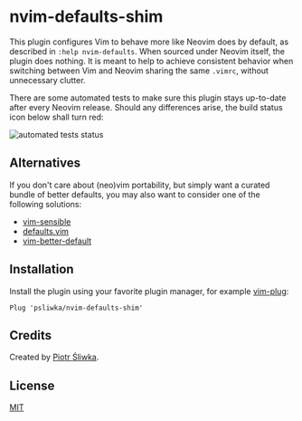 nvim-defaults-shim
==================

This plugin configures Vim to behave more like Neovim does by default, as
described in `:help nvim-defaults`. When sourced under Neovim itself, the
plugin does nothing. It is meant to help to achieve consistent behavior when
switching between Vim and Neovim sharing the same `.vimrc`, without unnecessary
clutter.

There are some automated tests to make sure this plugin stays up-to-date after
every Neovim release. Should any differences arise, the build status icon below
shall turn red:

![automated tests status]

Alternatives
------------

If you don't care about (neo)vim portability, but simply want a curated bundle
of better defaults, you may also want to consider one of the following
solutions:

* [vim-sensible]
* [defaults.vim]
* [vim-better-default]

Installation
------------

Install the plugin using your favorite plugin manager, for example [vim-plug]:
```
Plug 'psliwka/nvim-defaults-shim'
```

Credits
-------

Created by [Piotr Śliwka](https://github.com/psliwka).

License
-------

[MIT](LICENSE)

[automated tests status]: https://github.com/psliwka/nvim-defaults-shim/workflows/Run%20tests/badge.svg
[vim-sensible]: https://github.com/tpope/vim-sensible
[defaults.vim]: https://github.com/vim/vim/blob/master/runtime/defaults.vim
[vim-better-default]: https://github.com/liuchengxu/vim-better-default
[vim-plug]: https://github.com/junegunn/vim-plug
